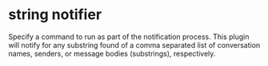 # string notifier

Specify a command to run as part of the notification process. This plugin will
notify for any substring found of a comma separated list of conversation names,
senders, or message bodies (substrings), respectively.
